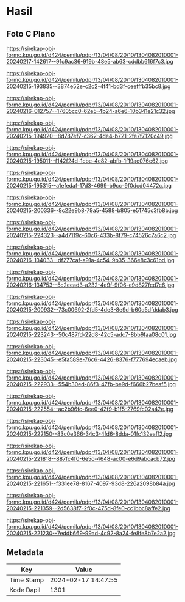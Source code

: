 # Hasil

## Foto C Plano

https://sirekap-obj-formc.kpu.go.id/d424/pemilu/pdpr/13/04/08/20/10/1304082010001-20240217-142617--91c9ac36-919b-48e5-ab63-cddbb616f7c3.jpg

https://sirekap-obj-formc.kpu.go.id/d424/pemilu/pdpr/13/04/08/20/10/1304082010001-20240215-193835--3874e52e-c2c2-4f41-bd3f-ceefffb35bc8.jpg

https://sirekap-obj-formc.kpu.go.id/d424/pemilu/pdpr/13/04/08/20/10/1304082010001-20240216-012757--17605cc0-62e5-4b24-a6e6-10b341e21c32.jpg

https://sirekap-obj-formc.kpu.go.id/d424/pemilu/pdpr/13/04/08/20/10/1304082010001-20240215-194920--8d787ef7-c362-4de4-b721-2fe7f7120c49.jpg

https://sirekap-obj-formc.kpu.go.id/d424/pemilu/pdpr/13/04/08/20/10/1304082010001-20240215-195011--f142f24d-1cbe-4e82-abfb-1f19ae076c62.jpg

https://sirekap-obj-formc.kpu.go.id/d424/pemilu/pdpr/13/04/08/20/10/1304082010001-20240215-195315--a1efedaf-17d3-4699-b9cc-9f0dcd04472c.jpg

https://sirekap-obj-formc.kpu.go.id/d424/pemilu/pdpr/13/04/08/20/10/1304082010001-20240215-200336--8c22e9b8-79a5-4588-b805-e51745c3fb8b.jpg

https://sirekap-obj-formc.kpu.go.id/d424/pemilu/pdpr/13/04/08/20/10/1304082010001-20240215-224323--a4d7119c-60c6-433b-8f79-c74526c7a6c2.jpg

https://sirekap-obj-formc.kpu.go.id/d424/pemilu/pdpr/13/04/08/20/10/1304082010001-20240216-134033--df277caf-a91a-4c54-9b35-366e8c3c61bd.jpg

https://sirekap-obj-formc.kpu.go.id/d424/pemilu/pdpr/13/04/08/20/10/1304082010001-20240216-134753--5c2eead3-a232-4e9f-9f06-e9d827fcd7c6.jpg

https://sirekap-obj-formc.kpu.go.id/d424/pemilu/pdpr/13/04/08/20/10/1304082010001-20240215-200932--73c00692-2fd5-4de3-8e9d-b60d5dfddab3.jpg

https://sirekap-obj-formc.kpu.go.id/d424/pemilu/pdpr/13/04/08/20/10/1304082010001-20240215-223243--50c487fd-22d8-42c5-adc7-8bb9faa08c01.jpg

https://sirekap-obj-formc.kpu.go.id/d424/pemilu/pdpr/13/04/08/20/10/1304082010001-20240215-223045--e5fa589e-76c6-4426-8376-f777694ecaeb.jpg

https://sirekap-obj-formc.kpu.go.id/d424/pemilu/pdpr/13/04/08/20/10/1304082010001-20240215-222933--554b30ed-86f3-47fb-be9d-f666b27beaf5.jpg

https://sirekap-obj-formc.kpu.go.id/d424/pemilu/pdpr/13/04/08/20/10/1304082010001-20240215-222554--ac2b96fc-6ee0-42f9-b1f5-2769fc02a42e.jpg

https://sirekap-obj-formc.kpu.go.id/d424/pemilu/pdpr/13/04/08/20/10/1304082010001-20240215-222150--83c0e366-34c3-4fd6-8dda-01fc132eaff2.jpg

https://sirekap-obj-formc.kpu.go.id/d424/pemilu/pdpr/13/04/08/20/10/1304082010001-20240215-221818--887fc4f0-6e5c-4648-ac00-e6d9abcacb72.jpg

https://sirekap-obj-formc.kpu.go.id/d424/pemilu/pdpr/13/04/08/20/10/1304082010001-20240215-221651--f331ee78-8167-4097-93d8-226a2098b84a.jpg

https://sirekap-obj-formc.kpu.go.id/d424/pemilu/pdpr/13/04/08/20/10/1304082010001-20240215-221359--2d5638f7-2f0c-475d-8fe0-cc1bbc8affe2.jpg

https://sirekap-obj-formc.kpu.go.id/d424/pemilu/pdpr/13/04/08/20/10/1304082010001-20240215-221230--7eddb669-99ad-4c92-8a24-fe8fe8b7e2a2.jpg


## Metadata

| Key        | Value               |
| ---------- | ------------------- |
| Time Stamp | 2024-02-17 14:47:55 |
| Kode Dapil | 1301                |



